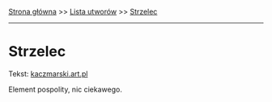 [Strona główna](../index.md) >> [Lista utworów](../list.md) >> [Strzelec](570.md)

---

# Strzelec

Tekst: [kaczmarski.art.pl](https://www.kaczmarski.art.pl/tworczosc/wiersze/strzelec/)

Element pospolity, nic ciekawego.